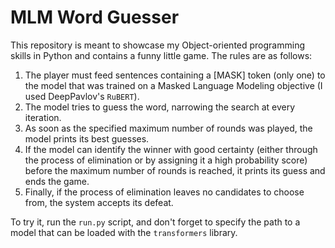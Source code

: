 # MLM Word Guesser

This repository is meant to showcase my Object-oriented programming skills in Python and contains a funny little game. The rules are as follows:
1. The player must feed sentences containing a [MASK] token (only one) to the model that was trained on a Masked Language Modeling objective (I used DeepPavlov's `RuBERT`).
2. The model tries to guess the word, narrowing the search at every iteration.
3. As soon as the specified maximum number of rounds was played, the model prints its best guesses.
4. If the model can identify the winner with good certainty (either through the process of elimination or by assigning it a high probability score) before the maximum number of rounds is reached, it prints its guess and ends the game.
5. Finally, if the process of elimination leaves no candidates to choose from, the system accepts its defeat.

To try it, run the `run.py` script, and don't forget to specify the path to a model that can be loaded with the `transformers` library.
